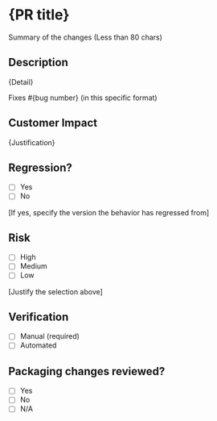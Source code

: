 # {PR title}

Summary of the changes (Less than 80 chars)

## Description

{Detail}

Fixes #{bug number} (in this specific format)

## Customer Impact

{Justification}

## Regression?

- [ ] Yes
- [ ] No

[If yes, specify the version the behavior has regressed from]

## Risk

- [ ] High
- [ ] Medium
- [ ] Low

[Justify the selection above]

## Verification

- [ ] Manual (required)
- [ ] Automated

## Packaging changes reviewed?

- [ ] Yes
- [ ] No
- [ ] N/A

